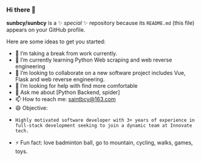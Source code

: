 ### Hi there 👋


**sunbcy/sunbcy** is a ✨ _special_ ✨ repository because its `README.md` (this file) appears on your GitHub profile.

Here are some ideas to get you started:

- 🔭 I’m taking a break from work currently.
- 🌱 I’m currently learning Python Web scraping and web reverse engineering
- 👯 I’m looking to collaborate on a new software project includes Vue, Flask and web reverse engineering.
- 🤔 I’m looking for help with find more comfortable 
- 💬 Ask me about [Python Backend, spider]
- 📫 How to reach me: saintbcy@163.com
- 😄 Objective:
-     Highly motivated software developer with 3+ years of experience in full-stack development seeking to join a dynamic team at Innovate tech.
- ⚡ Fun fact: love badminton ball, go to mountain, cycling, walks, games, toys.

